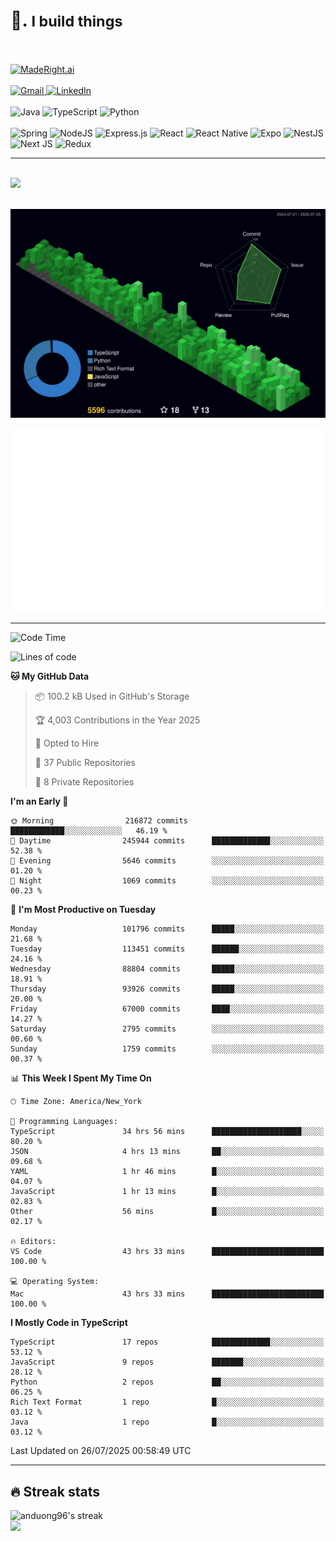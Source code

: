 <div align="left">
  <h1>👋. <small>I build things</small></h1>

  <br/>
  <br/>
  <a href="https://maderight.ai">
      <img alt="MadeRight.ai" src="https://avatars.githubusercontent.com/u/153028651?s=400"/>
  </a>
  <br/>
  <br/>

  <a href="mailto:an@maderight.ai">
    <img alt="Gmail" src="https://img.shields.io/badge/Gmail-D14836?style=for-the-badge&logo=gmail&logoColor=white" />
  </a>
  <a href="https://www.linkedin.com/in/ahdng">
    <img alt="LinkedIn" src="https://img.shields.io/badge/linkedin-%230077B5.svg?style=for-the-badge&logo=linkedin&logoColor=white"/>
  </a>
  <br />
  <br/>
  <img alt="Java" src="https://img.shields.io/badge/java-%23ED8B00.svg?style=for-the-badge&logo=java&logoColor=white"/>
  <img alt="TypeScript" src="https://img.shields.io/badge/typescript-%23007ACC.svg?style=for-the-badge&logo=typescript&logoColor=white"/>
  <img alt="Python" src="https://img.shields.io/badge/python-%2314354C.svg?style=for-the-badge&logo=python&logoColor=white"/>

  <br />
  <br />
  <img alt="Spring" src="https://img.shields.io/badge/spring-%236DB33F.svg?style=for-the-badge&logo=spring&logoColor=white"/>
  <img alt="NodeJS" src="https://img.shields.io/badge/node.js-%2343853D.svg?style=for-the-badge&logo=node-dot-js&logoColor=white"/>
  <img alt="Express.js" src="https://img.shields.io/badge/express.js-%23404d59.svg?style=for-the-badge&logo=express&logoColor=%2361DAFB"/>
  <img alt="React" src="https://img.shields.io/badge/react-%2320232a.svg?style=for-the-badge&logo=react&logoColor=%2361DAFB"/>
  <img alt="React Native" src="https://img.shields.io/badge/react_native-%2320232a.svg?style=for-the-badge&logo=react&logoColor=%2361DAFB"/>
  <img alt="Expo" src="https://img.shields.io/badge/expo-%23000000.svg?style=for-the-badge&logo=expo&logoColor=white"/>
  <img alt="NestJS" src="https://img.shields.io/badge/nestjs-%23E0234E.svg?style=for-the-badge&logo=nestjs&logoColor=white" />
  <img alt="Next JS" src="https://img.shields.io/badge/nextjs-%23000000.svg?style=for-the-badge&logo=next.js&logoColor=white"/>
  <img alt="Redux" src="https://img.shields.io/badge/redux-%23593d88.svg?style=for-the-badge&logo=redux&logoColor=white"/>

  <br/>
  <hr />
  <br/>
  <img src="https://github-profile-trophy.vercel.app/?username=anduong96&theme=onedark" />
  <br/>
  <br/>

  ![Stats 3D](https://github.com/anduong96/anduong96/blob/main/profile-3d-contrib/profile-night-green.svg)

  ![Stats Overview](https://raw.githubusercontent.com/anduong96/github-stats-transparent/output/generated/overview.svg)

  <hr />
  
  <!--START_SECTION:waka-->
![Code Time](http://img.shields.io/badge/Code%20Time-7%2C307%20hrs%2025%20mins-blue)

![Lines of code](https://img.shields.io/badge/From%20Hello%20World%20I%27ve%20Written-129.7%20million%20lines%20of%20code-blue)

**🐱 My GitHub Data** 

> 📦 100.2 kB Used in GitHub's Storage 
 > 
> 🏆 4,003 Contributions in the Year 2025
 > 
> 💼 Opted to Hire
 > 
> 📜 37 Public Repositories 
 > 
> 🔑 8 Private Repositories 
 > 
**I'm an Early 🐤** 

```text
🌞 Morning                216872 commits      ████████████░░░░░░░░░░░░░   46.19 % 
🌆 Daytime                245944 commits      █████████████░░░░░░░░░░░░   52.38 % 
🌃 Evening                5646 commits        ░░░░░░░░░░░░░░░░░░░░░░░░░   01.20 % 
🌙 Night                  1069 commits        ░░░░░░░░░░░░░░░░░░░░░░░░░   00.23 % 
```
📅 **I'm Most Productive on Tuesday** 

```text
Monday                   101796 commits      █████░░░░░░░░░░░░░░░░░░░░   21.68 % 
Tuesday                  113451 commits      ██████░░░░░░░░░░░░░░░░░░░   24.16 % 
Wednesday                88804 commits       █████░░░░░░░░░░░░░░░░░░░░   18.91 % 
Thursday                 93926 commits       █████░░░░░░░░░░░░░░░░░░░░   20.00 % 
Friday                   67000 commits       ████░░░░░░░░░░░░░░░░░░░░░   14.27 % 
Saturday                 2795 commits        ░░░░░░░░░░░░░░░░░░░░░░░░░   00.60 % 
Sunday                   1759 commits        ░░░░░░░░░░░░░░░░░░░░░░░░░   00.37 % 
```


📊 **This Week I Spent My Time On** 

```text
🕑︎ Time Zone: America/New_York

💬 Programming Languages: 
TypeScript               34 hrs 56 mins      ████████████████████░░░░░   80.20 % 
JSON                     4 hrs 13 mins       ██░░░░░░░░░░░░░░░░░░░░░░░   09.68 % 
YAML                     1 hr 46 mins        █░░░░░░░░░░░░░░░░░░░░░░░░   04.07 % 
JavaScript               1 hr 13 mins        █░░░░░░░░░░░░░░░░░░░░░░░░   02.83 % 
Other                    56 mins             █░░░░░░░░░░░░░░░░░░░░░░░░   02.17 % 

🔥 Editors: 
VS Code                  43 hrs 33 mins      █████████████████████████   100.00 % 

💻 Operating System: 
Mac                      43 hrs 33 mins      █████████████████████████   100.00 % 
```

**I Mostly Code in TypeScript** 

```text
TypeScript               17 repos            █████████████░░░░░░░░░░░░   53.12 % 
JavaScript               9 repos             ███████░░░░░░░░░░░░░░░░░░   28.12 % 
Python                   2 repos             ██░░░░░░░░░░░░░░░░░░░░░░░   06.25 % 
Rich Text Format         1 repo              █░░░░░░░░░░░░░░░░░░░░░░░░   03.12 % 
Java                     1 repo              █░░░░░░░░░░░░░░░░░░░░░░░░   03.12 % 
```




 Last Updated on 26/07/2025 00:58:49 UTC
<!--END_SECTION:waka-->
  
  <hr />

  <h2>🔥 Streak stats</h2>
  <img alt="anduong96's streak" src="https://github-readme-streak-stats.herokuapp.com/?user=anduong96&theme=monokai-metallian&hide_border=true"/>
</div>
<img src="https://komarev.com/ghpvc/?username=anduong96" />
<br/>
<br/>

